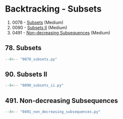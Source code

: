# Backtracking - Subsets

1. 0078 - [Subsets](https://leetcode.com/problems/subsets/) (Medium)
2. 0090 - [Subsets II](https://leetcode.com/problems/subsets-ii/) (Medium)
3. 0491 - [Non-decreasing Subsequences](https://leetcode.com/problems/non-decreasing-subsequences/) (Medium)

## 78. Subsets

```python
--8<-- "0078_subsets.py"
```

## 90. Subsets II

```python
--8<-- "0090_subsets_ii.py"
```

## 491. Non-decreasing Subsequences

```python
--8<-- "0491_non_decreasing_subsequences.py"
```
